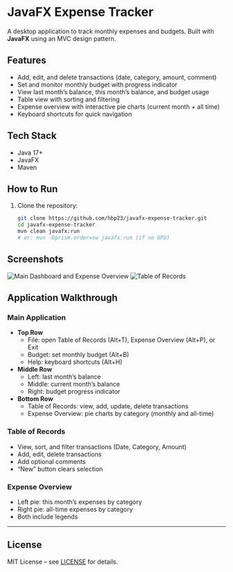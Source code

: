 # JavaFX Expense Tracker

A desktop application to track monthly expenses and budgets. Built with **JavaFX** using an MVC design pattern.  

## Features
- Add, edit, and delete transactions (date, category, amount, comment)  
- Set and monitor monthly budget with progress indicator  
- View last month’s balance, this month’s balance, and budget usage  
- Table view with sorting and filtering  
- Expense overview with interactive pie charts (current month + all time)  
- Keyboard shortcuts for quick navigation  

## Tech Stack
- Java 17+
- JavaFX
- Maven

## How to Run
1. Clone the repository:
   ```bash
   git clone https://github.com/hbp23/javafx-expense-tracker.git
   cd javafx-expense-tracker
   mvn clean javafx:run
   # or: mvn -Dprism.order=sw javafx:run (if no GPU)

## Screenshots
![Main Dashboard and Expense Overview](docs/screenshots/MainDashboard-ExpenseOverview.png)
![Table of Records](docs/screenshots/TableOfRecords.png)

## Application Walkthrough

### Main Application
- **Top Row**
  - File: open Table of Records (Alt+T), Expense Overview (Alt+P), or Exit  
  - Budget: set monthly budget (Alt+B)  
  - Help: keyboard shortcuts (Alt+H)  
- **Middle Row**
  - Left: last month’s balance  
  - Middle: current month’s balance  
  - Right: budget progress indicator  
- **Bottom Row**
  - Table of Records: view, add, update, delete transactions  
  - Expense Overview: pie charts by category (monthly and all-time)  

### Table of Records
- View, sort, and filter transactions (Date, Category, Amount)  
- Add, edit, delete transactions  
- Add optional comments  
- “New” button clears selection  

### Expense Overview
- Left pie: this month’s expenses by category  
- Right pie: all-time expenses by category  
- Both include legends  

---

## License
MIT License – see [LICENSE](LICENSE) for details.
